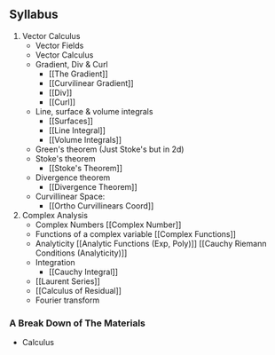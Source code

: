  ## Syllabus
 1. Vector Calculus
	 * Vector Fields 
	 * Vector Calculus
	 * Gradient, Div & Curl 
		 * [[The Gradient]]
		 * [[Curvilinear Gradient]]
		 * [[Div]]
		 * [[Curl]]
	 * Line, surface & volume integrals
		 * [[Surfaces]]
		 * [[Line Integral]]
		 * [[Volume Integrals]]
	 * Green's theorem (Just Stoke's but in 2d)
	 * Stoke's theorem
		 * [[Stoke's Theorem]]
	 * Divergence theorem 
		 * [[Divergence Theorem]]
	 * Curvillinear Space: 
		 * [[Ortho Curvillinears Coord]]
 2. Complex Analysis
	 * Complex Numbers [[Complex Number]]
	 * Functions of a complex variable [[Complex Functions]]
	 * Analyticity [[Analytic Functions (Exp, Poly)]] [[Cauchy Riemann Conditions (Analyticity)]] 
	 * Integration 
		 * [[Cauchy Integral]]
	 * [[Laurent Series]]
	 * [[Calculus of Residual]]
	 * Fourier transform


### A Break Down of The Materials

* Calculus

